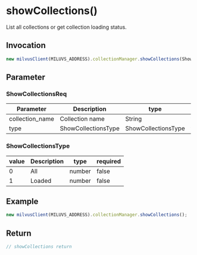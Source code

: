 # showCollections()
List all collections or get collection loading status.

## Invocation
```javascript
new milvusClient(MILUVS_ADDRESS).collectionManager.showCollections(ShowCollectionsReq);
```

## Parameter
### ShowCollectionsReq
| Parameter       | Description         | type                | required |
| --------------- | ------------------- | ------------------- | -------- |
| collection_name | Collection name     | String              | true     |
| type            | ShowCollectionsType | ShowCollectionsType | false    |

### ShowCollectionsType
| value | Description | type   | required |
| ----- | ----------- | ------ | -------- |
| 0     | All         | number | false    |
| 1     | Loaded      | number | false    |

## Example
```javascript
new milvusClient(MILUVS_ADDRESS).collectionManager.showCollections();
```

## Return
```javascript
// showCollections return
```
